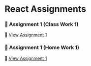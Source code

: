 # React Assignments

### 📌 Assignment 1 (Class Work 1)
🔗 [View Assignment 1](https://react-assignments-mocha.vercel.app/)


### 📌 Assignment 1 (Home Work 1)
🔗 [View Assignment 1](https://react-assignments-mocha.vercel.app/)

